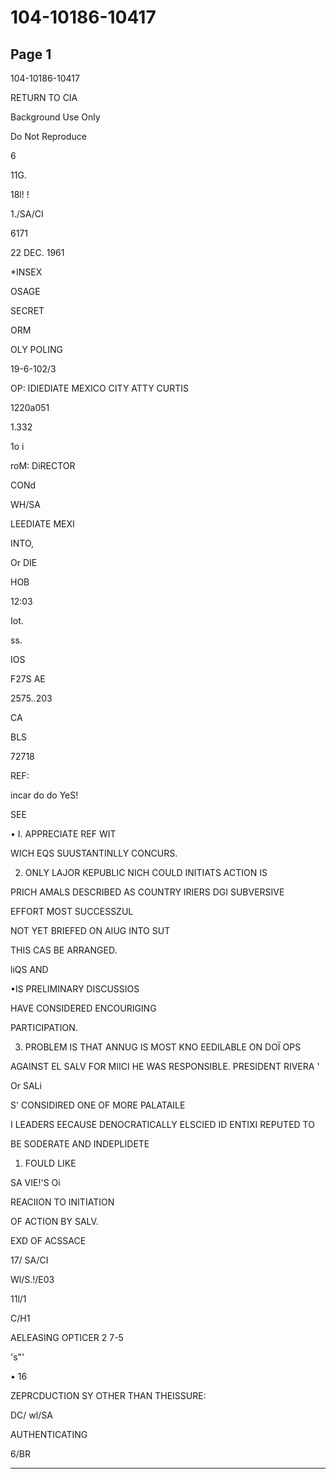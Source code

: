 # 104-10186-10417

## Page 1

104-10186-10417

RETURN TO CIA

Background Use Only

Do Not Reproduce

6

11G.

18l! !

1./SA/CI

6171

22 DEC. 1961

*INSEX

OSAGE

SECRET

ORM

OLY POLING

19-6-102/3

OP: IDIEDIATE MEXICO CITY ATTY CURTIS

1220a051

1.332

1o i

roM: DiRECTOR

CONd

WH/SA

LEEDIATE MEXI

INTO,

Or DIE

HOB

12:03

Iot.

ss.

IOS

F27S AE

2575..203

CA

BLS

72718

REF:

incar do do YeS!

SEE

• I. APPRECIATE REF WIT

WICH EQS SUUSTANTINLLY CONCURS.

2. ONLY LAJOR KEPUBLIC NICH COULD INITIATS ACTION IS

PRICH AMALS DESCRIBED AS COUNTRY IRIERS DGI SUBVERSIVE

EFFORT MOST SUCCESSZUL

NOT YET BRIEFED ON AIUG INTO SUT

THIS CAS BE ARRANGED.

liQS AND

•IS PRELIMINARY DISCUSSIOS

HAVE CONSIDERED ENCOURIGING

PARTICIPATION.

3. PROBLEM IS THAT ANNUG IS MOST KNO EEDILABLE ON DOÏ OPS

AGAINST EL SALV FOR MIICI HE WAS RESPONSIBLE. PRESIDENT RIVERA '

Or SALi

S' CONSIDIRED ONE OF MORE PALATAILE

I LEADERS EECAUSE DENOCRATICALLY ELSCIED ID ENTIXI REPUTED TO

BE SODERATE AND INDEPLIDETE

1. FOULD LIKE

SA VIE!'S Oi

REACIION TO INITIATION

OF ACTION BY SALV.

EXD OF ACSSACE

17/ SA/CI

Wl/S.!/E03

11l/1

C/H1

AELEASING OPTICER 2 7-5

's"'

• 16

ZEPRCDUCTION SY OTHER THAN THEISSURE:

DC/ wl/SA

AUTHENTICATING

6/BR

---

